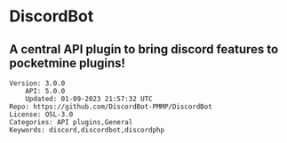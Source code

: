# DiscordBot
## A central API plugin to bring discord features to pocketmine plugins!
```properties
Version: 3.0.0
    API: 5.0.0
    Updated: 01-09-2023 21:57:32 UTC
Repo: https://github.com/DiscordBot-PMMP/DiscordBot
License: OSL-3.0
Categories: API plugins,General
Keywords: discord,discordbot,discordphp
```